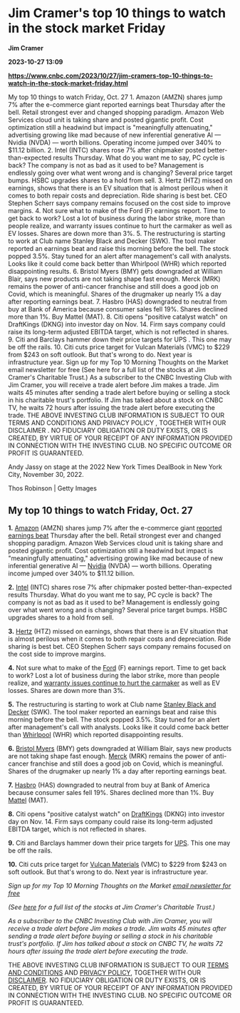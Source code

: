 # Jim Cramer's top 10 things to watch in the stock market Friday
**Jim Cramer**

**2023-10-27 13:09**

**https://www.cnbc.com/2023/10/27/jim-cramers-top-10-things-to-watch-in-the-stock-market-friday.html**

My top 10 things to watch Friday, Oct. 27 1. Amazon (AMZN) shares jump 7% after the e-commerce giant reported earnings beat Thursday after the bell. Retail strongest ever and changed shopping paradigm. Amazon Web Services cloud unit is taking share and posted gigantic profit. Cost optimization still a headwind but impact is "meaningfully attenuating," advertising growing like mad because of new inferential generative AI — Nvidia (NVDA) — worth billions. Operating income jumped over 340% to $11.12 billion. 2. Intel (INTC) shares rose 7% after chipmaker posted better-than-expected results Thursday. What do you want me to say, PC cycle is back? The company is not as bad as it used to be? Management is endlessly going over what went wrong and is changing? Several price target bumps. HSBC upgrades shares to a hold from sell. 3. Hertz (HTZ) missed on earnings, shows that there is an EV situation that is almost perilous when it comes to both repair costs and depreciation. Ride sharing is best bet. CEO Stephen Scherr says company remains focused on the cost side to improve margins. 4. Not sure what to make of the Ford (F) earnings report. Time to get back to work? Lost a lot of business during the labor strike, more than people realize, and warranty issues continue to hurt the carmaker as well as EV losses. Shares are down more than 3%. 5. The restructuring is starting to work at Club name Stanley Black and Decker (SWK). The tool maker reported an earnings beat and raise this morning before the bell. The stock popped 3.5%. Stay tuned for an alert after management's call with analysts. Looks like it could come back better than Whirlpool (WHR) which reported disappointing results. 6. Bristol Myers (BMY) gets downgraded at William Blair, says new products are not taking shape fast enough. Merck (MRK) remains the power of anti-cancer franchise and still does a good job on Covid, which is meaningful. Shares of the drugmaker up nearly 1% a day after reporting earnings beat. 7. Hasbro (HAS) downgraded to neutral from buy at Bank of America because consumer sales fell 19%. Shares declined more than 1%. Buy Mattel (MAT). 8. Citi opens "positive catalyst watch" on DraftKings (DKNG) into investor day on Nov. 14. Firm says company could raise its long-term adjusted EBITDA target, which is not reflected in shares. 9. Citi and Barclays hammer down their price targets for UPS . This one may be off the rails. 10. Citi cuts price target for Vulcan Materials (VMC) to $229 from $243 on soft outlook. But that's wrong to do. Next year is infrastructure year. Sign up for my Top 10 Morning Thoughts on the Market email newsletter for free (See here for a full list of the stocks at Jim Cramer's Charitable Trust.) As a subscriber to the CNBC Investing Club with Jim Cramer, you will receive a trade alert before Jim makes a trade. Jim waits 45 minutes after sending a trade alert before buying or selling a stock in his charitable trust's portfolio. If Jim has talked about a stock on CNBC TV, he waits 72 hours after issuing the trade alert before executing the trade. THE ABOVE INVESTING CLUB INFORMATION IS SUBJECT TO OUR TERMS AND CONDITIONS AND PRIVACY POLICY , TOGETHER WITH OUR DISCLAIMER . NO FIDUCIARY OBLIGATION OR DUTY EXISTS, OR IS CREATED, BY VIRTUE OF YOUR RECEIPT OF ANY INFORMATION PROVIDED IN CONNECTION WITH THE INVESTING CLUB. NO SPECIFIC OUTCOME OR PROFIT IS GUARANTEED.

Andy Jassy on stage at the 2022 New York Times DealBook in New York City, November 30, 2022.

Thos Robinson | Getty Images

My top 10 things to watch Friday, Oct. 27
-----------------------------------------

**1.** [Amazon](https://www.cnbc.com/quotes/AMZN/) (AMZN) shares jump 7% after the e-commerce giant [reported earnings beat](https://www.cnbc.com/2023/10/26/amazon-swings-after-a-great-quarter-underscore-our-golden-rule-during-earnings.html) Thursday after the bell. Retail strongest ever and changed shopping paradigm. Amazon Web Services cloud unit is taking share and posted gigantic profit. Cost optimization still a headwind but impact is "meaningfully attenuating," advertising growing like mad because of new inferential generative AI — [Nvidia](https://www.cnbc.com/quotes/NVDA/) (NVDA) — worth billions. Operating income jumped over 340% to $11.12 billion.

**2.** [Intel](https://www.cnbc.com/quotes/INTC/) (INTC) shares rose 7% after chipmaker posted better-than-expected results Thursday. What do you want me to say, PC cycle is back? The company is not as bad as it used to be? Management is endlessly going over what went wrong and is changing? Several price target bumps. HSBC upgrades shares to a hold from sell.

**3.** [Hertz](https://www.cnbc.com/quotes/HTZ/) (HTZ) missed on earnings, shows that there is an EV situation that is almost perilous when it comes to both repair costs and depreciation. Ride sharing is best bet. CEO Stephen Scherr says company remains focused on the cost side to improve margins.

**4\.** Not sure what to make of the [Ford](https://www.cnbc.com/quotes/F/) (F) earnings report. Time to get back to work? Lost a lot of business during the labor strike, more than people realize, and [warranty issues continue to hurt the carmaker](https://www.cnbc.com/2023/10/26/ford-misses-on-earnings-as-warranty-costs-put-carmaker-near-penalty-box.html) as well as EV losses. Shares are down more than 3%.

**5\.** The restructuring is starting to work at Club name [Stanley Black and Decker](https://www.cnbc.com/quotes/SWK/) (SWK). The tool maker reported an earnings beat and raise this morning before the bell. The stock popped 3.5%. Stay tuned for an alert after management's call with analysts. Looks like it could come back better than [Whirlpool](https://www.cnbc.com/quotes/WHR/) (WHR) which reported disappointing results.

**6.** [Bristol Myers](https://www.cnbc.com/quotes/BMY/) (BMY) gets downgraded at William Blair, says new products are not taking shape fast enough. [Merck](https://www.cnbc.com/quotes/MRK/) (MRK) remains the power of anti-cancer franchise and still does a good job on Covid, which is meaningful. Shares of the drugmaker up nearly 1% a day after reporting earnings beat.

**7.** [Hasbro](https://www.cnbc.com/quotes/HAS/) (HAS) downgraded to neutral from buy at Bank of America because consumer sales fell 19%. Shares declined more than 1%. Buy [Mattel](https://www.cnbc.com/quotes/MAT/) (MAT).

**8.** Citi opens "positive catalyst watch" on [DraftKings](https://www.cnbc.com/quotes/DKNG/) (DKNG) into investor day on Nov. 14. Firm says company could raise its long-term adjusted EBITDA target, which is not reflected in shares.

**9.** Citi and Barclays hammer down their price targets for [UPS](https://www.cnbc.com/quotes/UPS/). This one may be off the rails.

**10.** Citi cuts price target for [Vulcan Materials](https://www.cnbc.com/quotes/VMC/) (VMC) to $229 from $243 on soft outlook. But that's wrong to do. Next year is infrastructure year.

_Sign up for my Top 10 Morning Thoughts on the Market_ [_email newsletter for free_](https://www.cnbc.com/jointheclub/?__source=InvestingClub%7Consite%7Cmarketing%7Ctop10article%7Cleadgen%7Cmorningthoughts&amp;tpcc=InvestingClub%7Consite%7Cmarketing%7Ctop10article%7Cleadgen%7Cmorningthoughts)

_(See_ [_here_](https://www.cnbc.com/investingclub/charitable-trust/) _for a full list of the stocks at Jim Cramer's Charitable Trust.)_

_As a subscriber to the CNBC Investing Club with Jim Cramer, you will receive a trade alert before Jim makes a trade. Jim waits 45 minutes after sending a trade alert before buying or selling a stock in his charitable trust's portfolio. If Jim has talked about a stock on CNBC TV, he waits 72 hours after issuing the trade alert before executing the trade._

THE ABOVE INVESTING CLUB INFORMATION IS SUBJECT TO OUR [TERMS AND CONDITIONS](https://www.cnbc.com/nbcuniversal-terms-of-service/) AND [PRIVACY POLICY](https://www.nbcuniversal.com/privacy?intake=CNBC), TOGETHER WITH OUR [DISCLAIMER](https://www.cnbc.com/investingclub/disclaimer/). NO FIDUCIARY OBLIGATION OR DUTY EXISTS, OR IS CREATED, BY VIRTUE OF YOUR RECEIPT OF ANY INFORMATION PROVIDED IN CONNECTION WITH THE INVESTING CLUB. NO SPECIFIC OUTCOME OR PROFIT IS GUARANTEED.